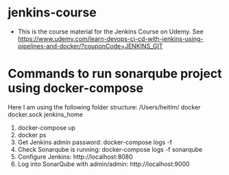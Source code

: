 # jenkins-course
* This is the course material for the Jenkins Course on Udemy. See https://www.udemy.com/learn-devops-ci-cd-with-jenkins-using-pipelines-and-docker/?couponCode=JENKINS_GIT


# Commands to run sonarqube project using docker-compose
Here I am using the following folder structure:
/Users/heitlm/
  docker
  docker.sock
  jenkins_home

1. docker-compose up
2. docker ps
4. Get Jenkins admin password: docker-compose logs -f <Jenkins container id>
3. Check Sonarqube is running: docker-compose logs -f sonarqube
4. Configure Jenkins: http://localhost:8080
5. Log into SonarQube with admin/admin: http://localhost:9000
